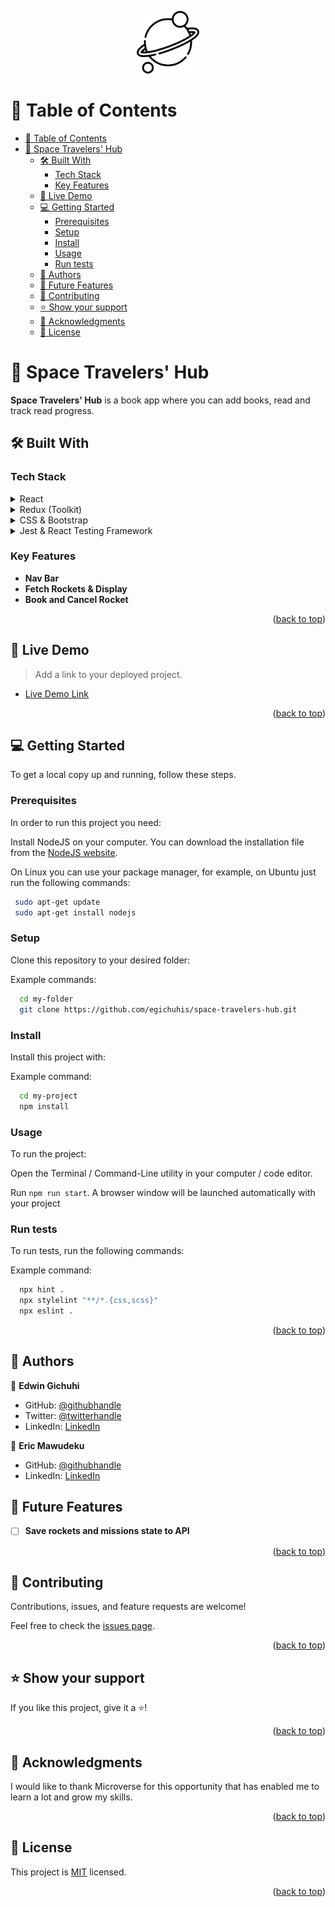 <a name="readme-top"></a>
<div align="center">
   <img src="./src/imgs/planet.png" alt="logo" width="100"  height="auto" />
   <br/>
</div>

<!-- TABLE OF CONTENTS -->

# 📗 Table of Contents

- [📗 Table of Contents](#-table-of-contents)
- [📖 Space Travelers' Hub ](#-space-travelers-hub-)
  - [🛠 Built With ](#-built-with-)
    - [Tech Stack ](#tech-stack-)
    - [Key Features ](#key-features-)
  - [🚀 Live Demo ](#-live-demo-)
  - [💻 Getting Started ](#-getting-started-)
    - [Prerequisites](#prerequisites)
    - [Setup](#setup)
    - [Install](#install)
    - [Usage](#usage)
    - [Run tests](#run-tests)
  - [👥 Authors ](#-authors-)
  - [🔭 Future Features ](#-future-features-)
  - [🤝 Contributing ](#-contributing-)
  - [⭐️ Show your support ](#️-show-your-support-)
  - [🙏 Acknowledgments ](#-acknowledgments-)
  - [📝 License ](#-license-)

<!-- PROJECT DESCRIPTION -->

# 📖 Space Travelers' Hub <a name="about-project"></a>

**Space Travelers' Hub** is a book app where you can add books, read and track read progress.

## 🛠 Built With <a name="built-with"></a>

### Tech Stack <a name="tech-stack"></a>

<details>
  <summary>React</summary>
</details>
<details>
  <summary>Redux (Toolkit)</summary>
</details>
<details>
  <summary>CSS & Bootstrap</summary>
</details>
<details>
  <summary>Jest & React Testing Framework</summary>
</details>

<!-- Features -->

### Key Features <a name="key-features"></a>

- **Nav Bar**
- **Fetch Rockets & Display**
- **Book and Cancel Rocket**
  
<p align="right">(<a href="#readme-top">back to top</a>)</p>

<!-- LIVE DEMO -->

## 🚀 Live Demo <a name="live-demo"></a>

> Add a link to your deployed project.

- [Live Demo Link](https://space-travelers-mxyp.onrender.com/)

<p align="right">(<a href="#readme-top">back to top</a>)</p>

<!-- GETTING STARTED -->

## 💻 Getting Started <a name="getting-started"></a>

To get a local copy up and running, follow these steps.

### Prerequisites

In order to run this project you need:

Install NodeJS on your computer. You can download the installation file from the [NodeJS website](https://nodejs.org/en/download/).

On Linux you can use your package manager, for example, on Ubuntu just run the following commands:

```sh
 sudo apt-get update
 sudo apt-get install nodejs
```

### Setup

Clone this repository to your desired folder:

Example commands:

```sh
  cd my-folder
  git clone https://github.com/egichuhis/space-travelers-hub.git
```

### Install

Install this project with:

Example command:

```sh
  cd my-project
  npm install
```

### Usage

To run the project:

Open the Terminal / Command-Line utility in your computer / code editor.

Run `npm run start`. A browser window will be launched automatically with your project

### Run tests

To run tests, run the following commands:

Example command:

```sh
  npx hint .
  npx stylelint "**/*.{css,scss}"
  npx eslint .
```

<p align="right">(<a href="#readme-top">back to top</a>)</p>

<!-- AUTHORS -->

## 👥 Authors <a name="authors"></a>

👤 **Edwin Gichuhi**

- GitHub: [@githubhandle](https://github.com/egichuhis)
- Twitter: [@twitterhandle](https://twitter.com/egichuhis)
- LinkedIn: [LinkedIn](https://www.linkedin.com/in/edwin-gichuhi/)

👤 **Eric Mawudeku**

- GitHub: [@githubhandle](https://github.com/erickma1)
- LinkedIn: [LinkedIn](https://www.linkedin.com/in/eric-mawudeku-55b74883/)

## 🔭 Future Features <a name="future-features"></a>

- [ ] **Save rockets and missions state to API**

<p align="right">(<a href="#readme-top">back to top</a>)</p>

<!-- CONTRIBUTING -->

## 🤝 Contributing <a name="contributing"></a>

Contributions, issues, and feature requests are welcome!

Feel free to check the [issues page](https://github.com/egichuhis/space-travelers-hub/issues).

<p align="right">(<a href="#readme-top">back to top</a>)</p>


<!-- SUPPORT -->

## ⭐️ Show your support <a name="support"></a>

If you like this project, give it a ⭐️!

<p align="right">(<a href="#readme-top">back to top</a>)</p>

<!-- ACKNOWLEDGEMENTS -->
## 🙏 Acknowledgments <a name="acknowledgements"></a>

I would like to thank Microverse for this opportunity that has enabled me to learn a lot and grow my skills.

<p align="right">(<a href="#readme-top">back to top</a>)</p>

<!-- LICENSE -->

## 📝 License <a name="license"></a>

This project is [MIT](/MIT.md) licensed.

<p align="right">(<a href="#readme-top">back to top</a>)</p>

